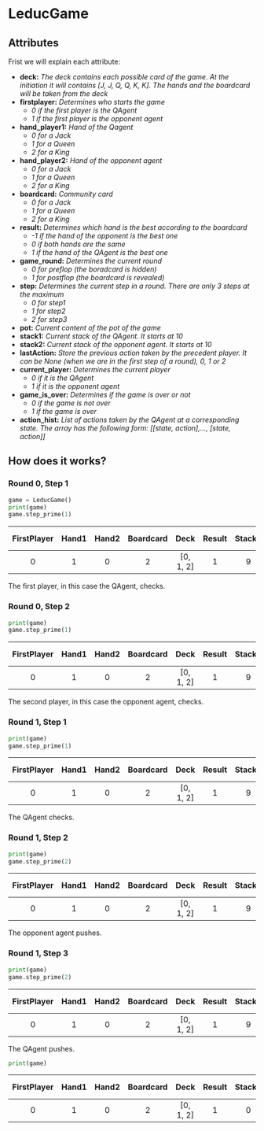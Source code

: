 # LeducGame

## Attributes
Frist we will explain each attribute:
- **deck:** *The deck contains each possible card of the game. At the initiation it will contains [J, J, Q, Q, K, K]. The hands and the boardcard will be taken from the deck*
- **firstplayer:** *Determines who starts the game*
  - *0 if the first player is the QAgent*
  - *1 if the first player is the opponent agent*
- **hand_player1:** *Hand of the Qagent*
  - *0 for a Jack*
  - *1 for a Queen*
  - *2 for a King*
- **hand_player2:** *Hand of the opponent agent*
  - *0 for a Jack*
  - *1 for a Queen*
  - *2 for a King*
- **boardcard:** *Community card*
  - *0 for a Jack*
  - *1 for a Queen*
  - *2 for a King*
- **result:** *Determines which hand is the best according to the boardcard*
  - *-1 if the hand of the opponent is the best one*
  - *0 if both hands are the same*
  - *1 if the hand of the QAgent is the best one*
- **game_round:** *Determines the current round*
  - *0 for preflop (the boradcard is hidden)*
  - *1 for postflop (the boardcard is revealed)*
- **step:** *Determines the current step in a round. There are only 3 steps at the maximum*
  - *0 for step1*
  - *1 for step2*
  - *2 for step3*
- **pot:** *Current content of the pot of the game*
- **stack1:** *Current stack of the QAgent. It starts at 10*
- **stack2:** *Current stack of the opponent agent. It starts at 10*
- **lastAction:** *Store the previous action taken by the precedent player. It can be None (when we are in the first step of a round), 0, 1 or 2*  
- **current_player:** *Determines the current player*
  - *0 if it is the QAgent*
  - *1 if it is the opponent agent*
- **game_is_over:** *Determines if the game is over or not*
  - *0 if the game is not over*
  - *1 if the game is over*
- **action_hist:** *List of actions taken by the QAgent at a corresponding state. The array has the following form: [[state, action],..., [state, action]]*

## How does it works?
### Round 0, Step 1
```python
game = LeducGame()
print(game)
game.step_prime(1)
```

| FirstPlayer | Hand1 | Hand2 | Boardcard | Deck | Result | Stack1 | Stack2 | Pot | Step | Round | GameIsOver | Current player |
| :---: | :---: | :---: | :---: | :---: | :---: | :---: | :---: | :---: | :---: | :---: | :---: | :---: |
| 0 | 1 | 0 | 2 | [0, 1, 2] | 1 | 9 | 9 | 2 | 0 | 0 | 0 | 0 | 

The first player, in this case the QAgent, checks.
  
### Round 0, Step 2

```python
print(game)
game.step_prime(1)
```

| FirstPlayer | Hand1 | Hand2 | Boardcard | Deck | Result | Stack1 | Stack2 | Pot | Step | Round | GameIsOver | Current player |
| :---: | :---: | :---: | :---: | :---: | :---: | :---: | :---: | :---: | :---: | :---: | :---: | :---: |
| 0 | 1 | 0 | 2 | [0, 1, 2] | 1 | 9 | 9 | 2 | 1 | 0 | 0 | 1 | 

The second player, in this case the opponent agent, checks.

### Round 1, Step 1
```python
print(game)
game.step_prime(1)
```

| FirstPlayer | Hand1 | Hand2 | Boardcard | Deck | Result | Stack1 | Stack2 | Pot | Step | Round | GameIsOver | Current player |
| :---: | :---: | :---: | :---: | :---: | :---: | :---: | :---: | :---: | :---: | :---: | :---: | :---: |
| 0 | 1 | 0 | 2 | [0, 1, 2] | 1 | 9 | 9 | 2 | 0 | 1 | 0 | 0 | 

The QAgent checks.

### Round 1, Step 2
```python
print(game)
game.step_prime(2)
```

| FirstPlayer | Hand1 | Hand2 | Boardcard | Deck | Result | Stack1 | Stack2 | Pot | Step | Round | GameIsOver | Current player |
| :---: | :---: | :---: | :---: | :---: | :---: | :---: | :---: | :---: | :---: | :---: | :---: | :---: |
| 0 | 1 | 0 | 2 | [0, 1, 2] | 1 | 9 | 9 | 2 | 1 | 1 | 0 | 1 |

The opponent agent pushes.

### Round 1, Step 3
```python
print(game)
game.step_prime(2)
```

| FirstPlayer | Hand1 | Hand2 | Boardcard | Deck | Result | Stack1 | Stack2 | Pot | Step | Round | GameIsOver | Current player |
| :---: | :---: | :---: | :---: | :---: | :---: | :---: | :---: | :---: | :---: | :---: | :---: | :---: |
| 0 | 1 | 0 | 2 | [0, 1, 2] | 1 | 9 | 0 | 12 | 2 | 1 | 0 | 0 | 

The QAgent pushes.
  
```python
print(game)
```
  
| FirstPlayer | Hand1 | Hand2 | Boardcard | Deck | Result | Stack1 | Stack2 | Pot | Step | Round | GameIsOver | Current player |
| :---: | :---: | :---: | :---: | :---: | :---: | :---: | :---: | :---: | :---: | :---: | :---: | :---: |
| 0 | 1 | 0 | 2 | [0, 1, 2] | 1 | 0 | 0 | 20 | 2 | 1 | 1 | 1 | 
  
